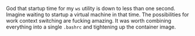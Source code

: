 God that startup time for my `ws` utility is down to less than one
second. Imagine waiting to startup a virtual machine in that time. The
possibilities for work context switching are fucking amazing. It was
worth combining everything into a single `.bashrc` and tightening up
the container image.
